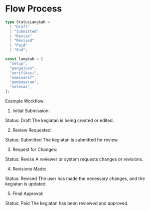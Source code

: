 # Flow Process

```ts
type StatusLangkah =
  | "Draft"
  | "Submitted"
  | "Revise"
  | "Revised"
  | "Paid"
  | "End";

const langkah = [
  "setup",
  "pengajuan",
  "verifikasi",
  "nominatif",
  "pembayaran",
  "selesai",
];
```

Example Workflow

1. Initial Submission:

Status: Draft
The kegiatan is being created or edited.

2. Review Requested:

Status: Submitted
The kegiatan is submitted for review.

3. Request for Changes:

Status: Revise
A reviewer or system requests changes or revisions.

4. Revisions Made:

Status: Revised
The user has made the necessary changes, and the kegiatan is updated.

5. Final Approval:

Status: Paid
The kegiatan has been reviewed and approved.
